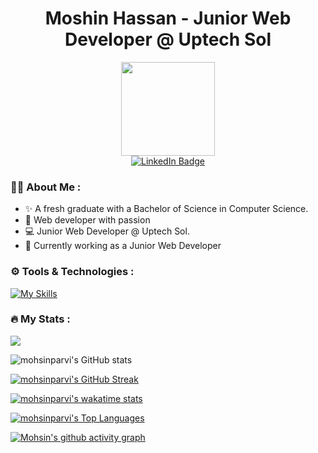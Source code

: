 <div id="header" align="center">
  <h1>Moshin Hassan - Junior Web Developer @ Uptech Sol </h1>
  <img src="https://media0.giphy.com/media/jdPMeyv9rn0hZHh8n9/giphy.gif?cid=790b761192b7c3bea4652e26b424e3d12f0af4f58b95daae&rid=giphy.gif&ct=s" width="150"/>
  <div id="badges">
  <a href="https://www.linkedin.com/in/mohsinparvi/">
    <img src="https://img.shields.io/badge/LinkedIn-blue?style=for-the-badge&logo=linkedin&logoColor=white" alt="LinkedIn Badge"/>
  </a>
  <!-- <a href="https://stackoverflow.com/users/13228534/mohsinparvi">
    <img src="https://img.shields.io/badge/-Stackoverflow-FE7A16?style=for-the-badge&logo=stack-overflow&logoColor=white" alt="StackOverflow Badge"/>
  </a>
  <a href="https://www.hackerrank.com/mohsinparvi">
    <img src="https://img.shields.io/badge/-Hackerrank-2EC866?style=for-the-badge&logo=HackerRank&logoColor=white" alt="HackerRank Badge"/>
  </a>
    <a href="https://gitlab.com/mohsinparvi">
    <img src="https://img.shields.io/badge/GitLab-330F63?style=for-the-badge&logo=gitlab&logoColor=white" alt="GitLab Badge"/>
  </a>
    <a href="https://codepen.io/mohsinparvi">
    <img src="https://img.shields.io/badge/Codepen-000000?style=for-the-badge&logo=codepen&logoColor=white" alt="Behance Badge"/>
  </a>
     </a>
    <a href="https://www.codewars.com/users/mohsinparvi">
    <img src="https://img.shields.io/badge/Codewars-B1361E?style=for-the-badge&logo=Codewars&logoColor=white" alt="GitLab Badge"/>
  </a>
  <a href="https://www.behance.net/mohsinparvi">
    <img src="https://img.shields.io/badge/Behance-1769ff?style=for-the-badge&logo=behance&logoColor=white" alt="Behance Badge"/>
  </a> -->
  </div>
<img src="https://komarev.com/ghpvc/?username=mohsinparvi&style=flat-square&color=orange" alt=""/>
</div>

### :man_technologist: About Me :

<ul >
  <li> ✨ A fresh graduate with a Bachelor of Science in Computer Science.</li>
  <li> 🌱 Web developer with passion</li>
   <li> 💻 Junior Web Developer @ Uptech Sol.</li>
  <li> 🔭 Currently working as a Junior Web Developer</li>
<!--   <li> ⚡ Aim to become proficient in the Full-Stack</li> -->
</ul>


### ⚙️ Tools & Technologies :
[![My Skills](https://skillicons.dev/icons?i=js,ts,html,css,sass,bootstrap,tailwind,react,vite,nextjs,redux,graphql,nodejs,express,mongodb,mysql,firebase,postgres,git,postman,vscode,xd,figma,&theme=dark)](https://skillicons.dev)

### :fire: My Stats :
![](https://github-profile-trophy.vercel.app/?username=mohsinparvi&theme=juicyfresh&no-frame=false&no-bg=false&margin-w=4)

![mohsinparvi's GitHub stats](https://github-readme-stats-orcin-pi-41.vercel.app/api?username=mohsinparvi&show_icons=true&theme=vue-dark&count_private=true&include_all_commits=true&hide_rank=true)

[![mohsinparvi's GitHub Streak](http://github-readme-streak-stats.herokuapp.com?user=mohsinparvi&theme=vue-dark)](https://git.io/streak-stats)

[![mohsinparvi's wakatime stats](https://github-readme-stats-orcin-pi-41.vercel.app/api/wakatime?username=aboutmohsin&theme=vue-dark&layout=compact)](https://github.com/anuraghazra/github-readme-stats)

[![mohsinparvi's Top Languages](https://github-readme-stats-orcin-pi-41.vercel.app/api/top-langs/?username=mohsinparvi&langs_count=10&theme=vue-dark&layout=donut)](https://github.com/anuraghazra/github-readme-stats)

[![Mohsin's github activity graph](https://github-readme-activity-graph.vercel.app/graph?username=mohsinparvi&theme=vue)](https://github.com/ashutosh00710/github-readme-activity-graph)


